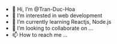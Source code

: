 - 👋 Hi, I’m @Tran-Duc-Hoa
- 👀 I’m interested in web development
- 🌱 I’m currently learning Reactjs, Node.js
- 💞️ I’m looking to collaborate on ...
- 📫 How to reach me ...

<!---
Tran-Duc-Hoa/Tran-Duc-Hoa is a ✨ special ✨ repository because its `README.md` (this file) appears on your GitHub profile.
You can click the Preview link to take a look at your changes.
--->
